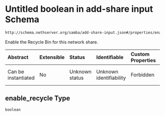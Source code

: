 # Untitled boolean in add-share input Schema

```txt
http://schema.nethserver.org/samba/add-share-input.json#/properties/enable_recycle
```

Enable the Recycle Bin for this network share.

| Abstract            | Extensible | Status         | Identifiable            | Custom Properties | Additional Properties | Access Restrictions | Defined In                                                                  |
| :------------------ | :--------- | :------------- | :---------------------- | :---------------- | :-------------------- | :------------------ | :-------------------------------------------------------------------------- |
| Can be instantiated | No         | Unknown status | Unknown identifiability | Forbidden         | Allowed               | none                | [add-share-input.json\*](samba/add-share-input.json "open original schema") |

## enable\_recycle Type

`boolean`
